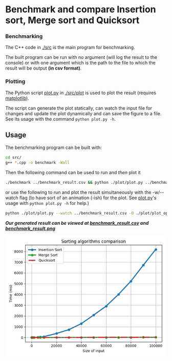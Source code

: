 # Benchmark and compare Insertion sort, Merge sort and Quicksort

### Benchmarking

The C++ code in [./src](./src/) is the main program for benchmarking.

The built program can be run with no argument (will log the result to the console) or with one argument which is the path to the file to which the result will be output **(in csv format)**.

### Plotting

The Python script [plot.py](./src/plot/plot.py) in [./src/plot](./src/plot/) is used to plot the result (requires [matplotlib](https://matplotlib.org/stable/users/installing/index.html)).

The script can generate the plot statically, can watch the input file for changes and update the plot dynamically and can save the figure to a file. See its usage with the command `python plot.py -h`.

## Usage

The benchmarking program can be built with:

```sh
cd src/
g++ *.cpp -o benchmark -Wall
```

Then the following command can be used to run and _then_ plot it

```sh
./benchmark ../benchmark_result.csv && python ./plot/plot.py ../benchmark_result.csv -O ./plot/plot_options.json
```

or use the following to run and plot the result simultaneously with the -w/--watch flag (to have sort of an animation (-ish) for the plot. See [plot.py](./src/plot/plot.py)'s usage with `python plot.py -h` for help.)

```sh
python ./plot/plot.py --watch ../benchmark_result.csv -O ./plot/plot_options.json & ./benchmark ../benchmark_result.csv
```

**_Our generated result can be viewed at [benchmark_result.csv](benchmark_result.csv) and [benchmark_result.png](benchmark_result.png)_**

![benchmark result](benchmark_result.png)
